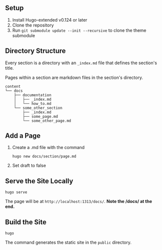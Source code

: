 ## Setup

1. Install Hugo-extended v0.124 or later
2. Clone the repository
3. Run `git submodule update --init --recursive` to clone the theme submodule

## Directory Structure
Every section is a directory with an `_index.md` file that defines the section's title.

Pages within a section are markdown files in the section's directory.

```
content
└── docs
    ├── documentation
    │   ├── _index.md
    │   └── how_to.md
    └── some_other_section
        ├── _index.md
        ├── some_page.md
        └── some_other_page.md
```
    
## Add a Page

1. Create a .md file with the command
    ```
    hugo new docs/section/page.md
    ```

2. Set draft to false

## Serve the Site Locally
    hugo serve

The page will be at `http://localhost:1313/docs/`. **Note the /docs/ at the end.**

## Build the Site
    hugo

The command generates the static site in the `public` directory.